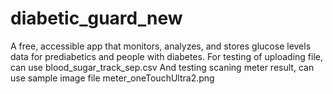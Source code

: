 # diabetic_guard_new
A free, accessible app that monitors, analyzes, and stores glucose levels data for prediabetics and people with diabetes.
For testing of uploading file, can use blood_sugar_track_sep.csv 
And testing scaning meter result, can use sample image file meter_oneTouchUltra2.png
